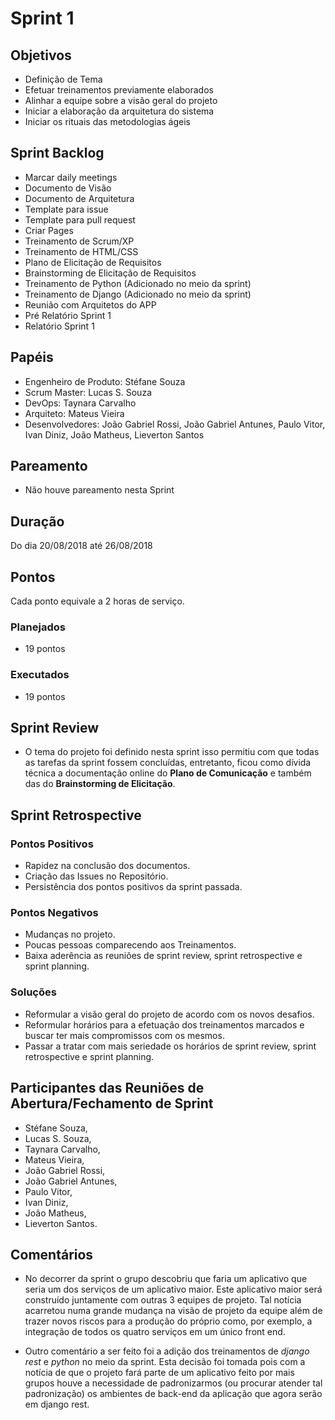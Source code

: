 # Sprint 1    

## Objetivos    

  - Definição de Tema     
  - Efetuar treinamentos previamente elaborados      
  - Alinhar a equipe sobre a visão geral do projeto      
  - Iniciar a elaboração da arquitetura do sistema      
  - Iniciar os rituais das metodologias ágeis   

## Sprint Backlog  

  - Marcar daily meetings  
  - Documento de Visão   
  - Documento de Arquitetura    
  - Template para issue    
  - Template para pull request    
  - Criar Pages      
  - Treinamento de Scrum/XP    
  - Treinamento de HTML/CSS    
  - Plano de Elicitação de Requisitos    
  - Brainstorming de Elicitação de Requisitos    
  - Treinamento de Python (Adicionado no meio da sprint)    
  - Treinamento de Django (Adicionado no meio da sprint)      
  - Reunião com Arquitetos do APP      
  - Pré Relatório Sprint 1  
  - Relatório Sprint 1  

## Papéis    

  - Engenheiro de Produto: Stéfane Souza    
  - Scrum Master: Lucas S. Souza    
  - DevOps: Taynara Carvalho    
  - Arquiteto: Mateus Vieira    
  - Desenvolvedores: João Gabriel Rossi, João Gabriel Antunes, Paulo Vitor, Ivan Diniz, João Matheus, Lieverton Santos    


## Pareamento    

- Não houve pareamento nesta Sprint    

## Duração    

  Do dia 20/08/2018 até 26/08/2018    

## Pontos      

Cada ponto equivale a 2 horas de serviço.    

### Planejados      

  - 19 pontos    

### Executados      

  - 19 pontos    

## Sprint Review      

  - O tema do projeto foi definido nesta sprint isso permitiu com que todas as tarefas da sprint fossem concluídas, entretanto, ficou como dívida técnica a documentação online do **Plano de Comunicação** e também das do **Brainstorming de Elicitação**.    

## Sprint Retrospective    

### Pontos Positivos    

  - Rapidez na conclusão dos documentos.    
  - Criação das Issues no Repositório.    
  - Persistência dos pontos positivos da sprint passada.    

### Pontos Negativos  

  - Mudanças no projeto.    
  - Poucas pessoas comparecendo aos Treinamentos.    
  - Baixa aderência as reuniões de sprint review, sprint retrospective e sprint planning.    

### Soluções    

  - Reformular a visão geral do projeto de acordo com os novos desafios.  
  - Reformular horários para a efetuação dos treinamentos marcados e buscar ter mais compromissos com os mesmos.    
  - Passar a tratar com mais seriedade os horários de sprint review, sprint retrospective e sprint planning.    

<!-- add burndown ## Burndown -->
<!-- quadro de conhecimento -->
<!-- quadro velocity até o momento -->
<!-- Riscos da Sprint -->
<!-- Burndown de riscos -->

## Participantes das Reuniões de Abertura/Fechamento de Sprint  

  - Stéfane Souza,      
  - Lucas S. Souza,        
  - Taynara Carvalho,      
  - Mateus Vieira,      
  - João Gabriel Rossi,  
  - João Gabriel Antunes,    
  - Paulo Vitor,    
  - Ivan Diniz,   
  - João Matheus,    
  - Lieverton Santos.          

## Comentários    

  -  No decorrer da sprint o grupo descobriu que faria um aplicativo que seria um dos serviços de um aplicativo maior. Este aplicativo maior será construído juntamente com outras 3 equipes de projeto. Tal notícia acarretou numa grande mudança na visão de projeto da equipe além de trazer novos riscos para a produção do próprio como, por exemplo, a integração de todos os quatro serviços em um único front end.    

  - Outro comentário a ser feito foi a adição dos treinamentos de *django rest* e *python* no meio da sprint. Esta decisão foi tomada pois com a notícia de que o projeto fará parte de um aplicativo feito por mais grupos houve a necessidade de padronizarmos (ou procurar atender tal padronização) os ambientes de back-end da aplicação que agora serão em django rest.    
